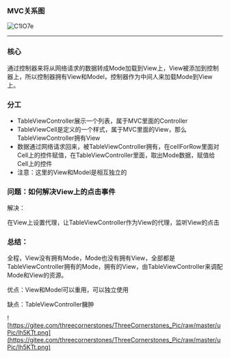 ### MVC关系图
![C1IO7e](https://gitee.com/threecornerstones/ThreeCornerstones_Pic/raw/master/uPic/C1IO7e.png)

---



### 核心
通过控制器来将从网络请求的数据转成Mode加载到View上，View被添加到控制器上，所以控制器拥有View和Model，控制器作为中间人来加载Mode到View上。

### 分工

- TableViewController展示一个列表，属于MVC里面的Controller
- TableViewCell是定义的一个样式，属于MVC里面的View，那么TableViewController拥有View
- 数据通过网络请求回来，被TableViewController拥有，在cellForRow里面对Cell上的控件赋值，在TableViewController里面，取出Mode数据，赋值给Cell上的控件
- 注意：这里的View和Model是相互独立的

### 问题：如何解决View上的点击事件

解决：

在View上设置代理，让TableViewController作为View的代理，监听View的点击

### 总结：

全程，View没有拥有Mode，Mode也没有拥有View，全部都是TableViewController拥有的Mode，拥有的View，由TableViewController来调配Mode和View的资源。

优点：View和Model可以重用，可以独立使用

缺点：TableViewController臃肿

![https://gitee.com/threecornerstones/ThreeCornerstones_Pic/raw/master/uPic/lh5KTt.png](https://gitee.com/threecornerstones/ThreeCornerstones_Pic/raw/master/uPic/lh5KTt.png)